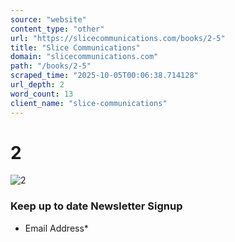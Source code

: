 ```yaml
---
source: "website"
content_type: "other"
url: "https://slicecommunications.com/books/2-5"
title: "Slice Communications"
domain: "slicecommunications.com"
path: "/books/2-5"
scraped_time: "2025-10-05T00:06:38.714128"
url_depth: 2
word_count: 13
client_name: "slice-communications"
---
```


# 2

![2](https://slicecommunications.com/wp-content/uploads/2022/03/2.png)

### Keep up to date Newsletter Signup

*   Email Address*
